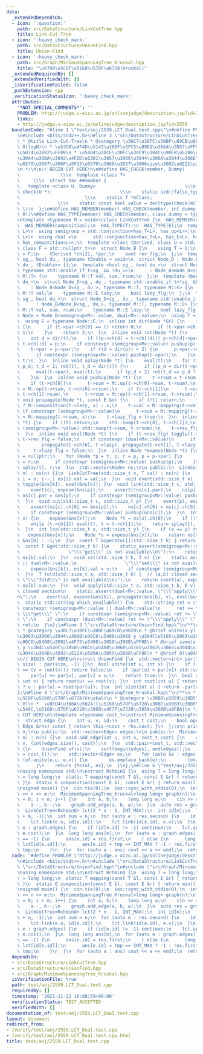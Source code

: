 ```yaml
---
data:
  _extendedDependsOn:
  - icon: ':question:'
    path: src/DataStructure/LinkCutTree.hpp
    title: Link-Cut-Tree
  - icon: ':heavy_check_mark:'
    path: src/DataStructure/UnionFind.hpp
    title: Union-Find
  - icon: ':heavy_check_mark:'
    path: src/Graph/MinimumSpanningTree_Kruskal.hpp
    title: "\u6700\u5C0F\u5168\u57DF\u6728(Kruskal)"
  _extendedRequiredBy: []
  _extendedVerifiedWith: []
  _isVerificationFailed: false
  _pathExtension: cpp
  _verificationStatusIcon: ':heavy_check_mark:'
  attributes:
    '*NOT_SPECIAL_COMMENTS*': ''
    PROBLEM: http://judge.u-aizu.ac.jp/onlinejudge/description.jsp?id=2559
    links:
    - http://judge.u-aizu.ac.jp/onlinejudge/description.jsp?id=2559
  bundledCode: "#line 1 \"test/aoj/2559.LCT_Dual.test.cpp\"\n#define PROBLEM \"http://judge.u-aizu.ac.jp/onlinejudge/description.jsp?id=2559\"\
    \n#include <bits/stdc++.h>\n#line 3 \"src/DataStructure/LinkCutTree.hpp\"\n/**\n\
    \ * @title Link-Cut-Tree\n * @category \u30C7\u30FC\u30BF\u69CB\u9020\n * @brief\
    \ O(logN)\n * \u5358\u4F4D\u5143\u306F\u5FC5\u8981\u306A\u3057\uFF08\u9045\u5EF6\
    \u5074\u3082\uFF09\n * \u5404\u30CE\u30FC\u30C9\u304C\u90E8\u5206\u6728\u306E\u30B5\
    \u30A4\u30BA\u3092\u4FDD\u6301\u3057\u3066\u3044\u306A\u3044\u306E\u3067mapping\u95A2\
    \u6570\u3067\u306F\u5F15\u6570\u3068\u3057\u3066size\u3092\u6E21\u305B\u306A\u3044\
    \n */\n\n// BEGIN CUT HERE\n\n#define HAS_CHECK(member, Dummy)               \
    \               \\\n  template <class T>                                     \
    \     \\\n  struct has_##member {                                       \\\n \
    \   template <class U, Dummy>                                 \\\n    static std::true_type\
    \ check(U *);                         \\\n    static std::false_type check(...);\
    \                        \\\n    static T *mClass;                           \
    \              \\\n    static const bool value = decltype(check(mClass))::value;\
    \ \\\n  };\n#define HAS_MEMBER(member) HAS_CHECK(member, int dummy = (&U::member,\
    \ 0))\n#define HAS_TYPE(member) HAS_CHECK(member, class dummy = typename U::member)\n\
    \ntemplate <typename M = void>\nclass LinkCutTree {\n  HAS_MEMBER(op);\n  HAS_MEMBER(mapping);\n\
    \  HAS_MEMBER(composition);\n  HAS_TYPE(T);\n  HAS_TYPE(E);\n  template <class\
    \ L>\n  using semigroup = std::conjunction<has_T<L>, has_op<L>>;\n  template <class\
    \ L>\n  using dual =\n      std::conjunction<has_T<L>, has_E<L>, has_mapping<L>,\
    \ has_composition<L>>;\n  template <class tDerived, class U = std::nullptr_t,\
    \ class F = std::nullptr_t>\n  struct Node_B {\n    using T = U;\n    using E\
    \ = F;\n    tDerived *ch[2], *par;\n    bool rev_flg;\n  };\n  template <bool\
    \ sg_, bool du_, typename tEnable = void>\n  struct Node_D : Node_B<Node_D<sg_,\
    \ du_, tEnable>> {};\n  template <bool sg_, bool du_>\n  struct Node_D<sg_, du_,\
    \ typename std::enable_if_t<sg_ && !du_>>\n      : Node_B<Node_D<sg_, du_>, typename\
    \ M::T> {\n    typename M::T val, sum, rsum;\n  };\n  template <bool sg_, bool\
    \ du_>\n  struct Node_D<sg_, du_, typename std::enable_if_t<!sg_ && du_>>\n  \
    \    : Node_B<Node_D<sg_, du_>, typename M::T, typename M::E> {\n    typename\
    \ M::T val;\n    typename M::E lazy;\n    bool lazy_flg;\n  };\n  template <bool\
    \ sg_, bool du_>\n  struct Node_D<sg_, du_, typename std::enable_if_t<sg_ && du_>>\n\
    \      : Node_B<Node_D<sg_, du_>, typename M::T, typename M::E> {\n    typename\
    \ M::T val, sum, rsum;\n    typename M::E lazy;\n    bool lazy_flg;\n  };\n  using\
    \ Node = Node_D<semigroup<M>::value, dual<M>::value>;\n  using T = typename Node::T;\n\
    \  using E = typename Node::E;\n  inline int dir(Node *&t) {\n    if (t->par)\
    \ {\n      if (t->par->ch[0] == t) return 0;\n      if (t->par->ch[1] == t) return\
    \ 1;\n    }\n    return 2;\n  }\n  inline void rot(Node *t) {\n    Node *p = t->par;\n\
    \    int d = dir(t);\n    if ((p->ch[d] = t->ch[!d])) p->ch[d]->par = p;\n   \
    \ t->ch[!d] = p;\n    if constexpr (semigroup<M>::value) pushup(p), pushup(t);\n\
    \    t->par = p->par;\n    if ((d = dir(p)) < 2) {\n      p->par->ch[d] = t;\n\
    \      if constexpr (semigroup<M>::value) pushup(t->par);\n    }\n    p->par =\
    \ t;\n  }\n  inline void splay(Node *t) {\n    eval(t);\n    for (int t_d = dir(t),\
    \ p_d; t_d < 2; rot(t), t_d = dir(t)) {\n      if ((p_d = dir(t->par)) < 2) eval(t->par->par);\n\
    \      eval(t->par), eval(t);\n      if (p_d < 2) rot(t_d == p_d ? t->par : t);\n\
    \    }\n  }\n  inline void pushup(Node *t) {\n    t->rsum = t->sum = t->val;\n\
    \    if (t->ch[0])\n      t->sum = M::op(t->ch[0]->sum, t->sum),\n      t->rsum\
    \ = M::op(t->rsum, t->ch[0]->rsum);\n    if (t->ch[1])\n      t->sum = M::op(t->sum,\
    \ t->ch[1]->sum),\n      t->rsum = M::op(t->ch[1]->rsum, t->rsum);\n  }\n  inline\
    \ void propagate(Node *t, const E &x) {\n    if (!t) return;\n    t->lazy = t->lazy_flg\
    \ ? M::composition(t->lazy, x) : x;\n    t->val = M::mapping(t->val, x);\n   \
    \ if constexpr (semigroup<M>::value)\n      t->sum = M::mapping(t->sum, x), t->rsum\
    \ = M::mapping(t->rsum, x);\n    t->lazy_flg = true;\n  }\n  inline void toggle(Node\
    \ *t) {\n    if (!t) return;\n    std::swap(t->ch[0], t->ch[1]);\n    if constexpr\
    \ (semigroup<M>::value) std::swap(t->sum, t->rsum);\n    t->rev_flg = !t->rev_flg;\n\
    \  }\n  inline void eval(Node *t) {\n    if (t->rev_flg) toggle(t->ch[0]), toggle(t->ch[1]),\
    \ t->rev_flg = false;\n    if constexpr (dual<M>::value)\n      if (t->lazy_flg)\n\
    \        propagate(t->ch[0], t->lazy), propagate(t->ch[1], t->lazy),\n       \
    \     t->lazy_flg = false;\n  }\n  inline Node *expose(Node *t) {\n    Node *r\
    \ = nullptr;\n    for (Node *p = t; p; r = p, p = p->par) {\n      splay(p), p->ch[1]\
    \ = r;\n      if constexpr (semigroup<M>::value) pushup(p);\n    }\n    return\
    \ splay(t), r;\n  }\n  std::vector<Node> ns;\n\n public:\n  LinkCutTree(std::size_t\
    \ n) : ns(n) {}\n  LinkCutTree(std::size_t n, T val) : ns(n) {\n    for (std::size_t\
    \ i = n; i--;) ns[i].val = val;\n  }\n  void evert(std::size_t k) { expose(&ns[k]),\
    \ toggle(&ns[k]), eval(&ns[k]); }\n  void link(std::size_t c, std::size_t p) {\n\
    \    evert(c), expose(&ns[p]);\n    assert(!ns[c].par);\n    ns[p].ch[1] = &ns[c],\
    \ ns[c].par = &ns[p];\n    if constexpr (semigroup<M>::value) pushup(&ns[p]);\n\
    \  }\n  void cut(std::size_t c, std::size_t p) {\n    evert(p), expose(&ns[c]);\n\
    \    assert(ns[c].ch[0] == &ns[p]);\n    ns[c].ch[0] = ns[c].ch[0]->par = nullptr;\n\
    \    if constexpr (semigroup<M>::value) pushup(&ns[c]);\n  }\n  int par(std::size_t\
    \ x) {\n    expose(&ns[x]);\n    Node *t = ns[x].ch[0];\n    if (!t) return -1;\n\
    \    while (t->ch[1]) eval(t), t = t->ch[1];\n    return splay(t), t - &ns[0];\n\
    \  }\n  int lca(std::size_t x, std::size_t y) {\n    if (x == y) return x;\n \
    \   expose(&ns[x]);\n    Node *u = expose(&ns[y]);\n    return ns[x].par ? u -\
    \ &ns[0] : -1;\n  }\n  const T &operator[](std::size_t k) { return get(k); }\n\
    \  const T &get(std::size_t k) {\n    static_assert(semigroup<M>::value || dual<M>::value,\n\
    \                  \"\\\"get\\\" is not available\\n\");\n    return expose(&ns[k]),\
    \ ns[k].val;\n  }\n  void set(std::size_t k, T v) {\n    static_assert(semigroup<M>::value\
    \ || dual<M>::value,\n                  \"\\\"set\\\" is not available\\n\");\n\
    \    expose(&ns[k]), ns[k].val = v;\n    if constexpr (semigroup<M>::value) pushup(&ns[k]);\n\
    \  }\n  T fold(std::size_t a, std::size_t b) {  // [a,b] closed section\n    static_assert(semigroup<M>::value,\
    \ \"\\\"fold\\\" is not available\\n\");\n    return evert(a), expose(&ns[b]),\
    \ ns[b].sum;\n  }\n  void apply(std::size_t a, std::size_t b, E v) {  // [a,b]\
    \ closed section\n    static_assert(dual<M>::value, \"\\\"apply\\\" is not available\\\
    n\");\n    evert(a), expose(&ns[b]), propagate(&ns[b], v), eval(&ns[b]);\n  }\n\
    \  static std::string which_available() {\n    std::string ret = \"\";\n    if\
    \ constexpr (semigroup<M>::value || dual<M>::value)\n      ret += \"\\\"set\\\"\
    \ \\\"get\\\" \";\n    if constexpr (semigroup<M>::value) ret += \"\\\"fold\\\"\
    \ \";\n    if constexpr (dual<M>::value) ret += \"\\\"apply\\\" \";\n    return\
    \ ret;\n  }\n};\n#line 3 \"src/DataStructure/UnionFind.hpp\"\n/**\n * @title Union-Find\n\
    \ * @category \u30C7\u30FC\u30BF\u69CB\u9020\n * @brief unite(x,y) x \u304C\u5165\
    \u3063\u3066\u3044\u308B\u96C6\u5408\u3068 y \u304C\u5165\u3063\u3066\u3044\u308B\
    \u96C6\u5408\u3092\u4F75\u5408\u3059\u308B\uFF0E\n * @brief same(x,y) x \u3068\
    \ y \u304C\u540C\u3058\u96C6\u5408\u306B\u5165\u3063\u3066\u3044\u308B\u304B\u3069\
    \u3046\u304B\u3092\u5224\u5B9A\u3059\u308B\uFF0E\n * @brief O(\u03B1(N))\n */\n\
    \n// BEGIN CUT HERE\n\nstruct UnionFind {\n  std::vector<int> par;\n  UnionFind(int\
    \ size) : par(size, -1) {}\n  bool unite(int u, int v) {\n    if ((u = root(u))\
    \ == (v = root(v))) return false;\n    if (par[u] > par[v]) std::swap(u, v);\n\
    \    par[u] += par[v], par[v] = u;\n    return true;\n  }\n  bool same(int u,\
    \ int v) { return root(u) == root(v); }\n  int root(int u) { return par[u] < 0\
    \ ? u : par[u] = root(par[u]); }\n  int size(int u) { return -par[root(u)]; }\n\
    };\n#line 4 \"src/Graph/MinimumSpanningTree_Kruskal.hpp\"\n/**\n * @title \u6700\
    \u5C0F\u5168\u57DF\u6728(Kruskal)\n * @category \u30B0\u30E9\u30D5\n *  O(E log\
    \ V)\n *  \u8FD4\u308A\u5024:{\u5168\u57DF\u6728\u306E\u30B3\u30B9\u30C8\u7DCF\
    \u548C,\u5168\u57DF\u6728\u306B\u4F7F\u7528\u3059\u308B\u8FBA}\n */\n\n// BEGIN\
    \ CUT HERE\n\ntemplate <typename cost_t>\nstruct MinimumSpanningTree_Kruskal {\n\
    \  struct Edge {\n    int u, v, id;\n    cost_t cost;\n    bool operator<(const\
    \ Edge &rhs) const { return this->cost < rhs.cost; }\n  };\n\n private:\n  int\
    \ n;\n\n public:\n  std::vector<Edge> edges;\n\n public:\n  MinimumSpanningTree_Kruskal(int\
    \ n) : n(n) {}\n  void add_edge(int u, int v, cost_t cost) {\n    edges.emplace_back(Edge{u,\
    \ v, (int)edges.size(), cost});\n  }\n  std::pair<cost_t, std::vector<Edge>> get_MST()\
    \ {\n    UnionFind uf(n);\n    sort(begin(edges), end(edges));\n    cost_t total\
    \ = cost_t();\n    std::vector<Edge> es;\n    for (auto &e : edges)\n      if\
    \ (uf.unite(e.u, e.v)) {\n        es.emplace_back(e);\n        total += e.cost;\n\
    \      }\n    return {total, es};\n  }\n};\n#line 6 \"test/aoj/2559.LCT_Dual.test.cpp\"\
    \nusing namespace std;\n\nstruct RchminQ {\n  using T = long long;\n  using E\
    \ = long long;\n  static T mapping(const T &l, const E &r) { return min(l, r);\
    \ }\n  static E composition(const E &l, const E &r) { return min(l, r); }\n};\n\
    \nsigned main() {\n  cin.tie(0);\n  ios::sync_with_stdio(0);\n  int n, m;\n  cin\
    \ >> n >> m;\n  MinimumSpanningTree_Kruskal<long long> graph(n);\n  for (int i\
    \ = 0; i < m; i++) {\n    int a, b;\n    long long w;\n    cin >> a >> b >> w;\n\
    \    a--, b--;\n    graph.add_edge(a, b, w);\n  }\n  auto res = graph.get_MST();\n\
    \  LinkCutTree<RchminQ> lct(2 * n - 1, INT_MAX);\n  int id[m];\n  fill(id, id\
    \ + m, -1);\n  int num = n;\n  for (auto e : res.second) {\n    id[e.id] = num++;\n\
    \    lct.link(e.u, id[e.id]);\n    lct.link(id[e.id], e.v);\n  }\n  for (auto\
    \ e : graph.edges) {\n    if (id[e.id] != -1) continue;\n    lct.apply(e.u, e.v,\
    \ e.cost);\n  }\n  long long ans[m];\n  for (auto e : graph.edges) {\n    if (id[e.id]\
    \ == -1) {\n      ans[e.id] = res.first;\n    } else {\n      long long tmp =\
    \ lct[id[e.id]];\n      ans[e.id] = tmp == INT_MAX ? -1 : res.first - e.cost +\
    \ tmp;\n    }\n  }\n  for (auto a : ans) cout << a << endl;\n  return 0;\n}\n"
  code: "#define PROBLEM \"http://judge.u-aizu.ac.jp/onlinejudge/description.jsp?id=2559\"\
    \n#include <bits/stdc++.h>\n#include \"src/DataStructure/LinkCutTree.hpp\"\n#include\
    \ \"src/DataStructure/UnionFind.hpp\"\n#include \"src/Graph/MinimumSpanningTree_Kruskal.hpp\"\
    \nusing namespace std;\n\nstruct RchminQ {\n  using T = long long;\n  using E\
    \ = long long;\n  static T mapping(const T &l, const E &r) { return min(l, r);\
    \ }\n  static E composition(const E &l, const E &r) { return min(l, r); }\n};\n\
    \nsigned main() {\n  cin.tie(0);\n  ios::sync_with_stdio(0);\n  int n, m;\n  cin\
    \ >> n >> m;\n  MinimumSpanningTree_Kruskal<long long> graph(n);\n  for (int i\
    \ = 0; i < m; i++) {\n    int a, b;\n    long long w;\n    cin >> a >> b >> w;\n\
    \    a--, b--;\n    graph.add_edge(a, b, w);\n  }\n  auto res = graph.get_MST();\n\
    \  LinkCutTree<RchminQ> lct(2 * n - 1, INT_MAX);\n  int id[m];\n  fill(id, id\
    \ + m, -1);\n  int num = n;\n  for (auto e : res.second) {\n    id[e.id] = num++;\n\
    \    lct.link(e.u, id[e.id]);\n    lct.link(id[e.id], e.v);\n  }\n  for (auto\
    \ e : graph.edges) {\n    if (id[e.id] != -1) continue;\n    lct.apply(e.u, e.v,\
    \ e.cost);\n  }\n  long long ans[m];\n  for (auto e : graph.edges) {\n    if (id[e.id]\
    \ == -1) {\n      ans[e.id] = res.first;\n    } else {\n      long long tmp =\
    \ lct[id[e.id]];\n      ans[e.id] = tmp == INT_MAX ? -1 : res.first - e.cost +\
    \ tmp;\n    }\n  }\n  for (auto a : ans) cout << a << endl;\n  return 0;\n}"
  dependsOn:
  - src/DataStructure/LinkCutTree.hpp
  - src/DataStructure/UnionFind.hpp
  - src/Graph/MinimumSpanningTree_Kruskal.hpp
  isVerificationFile: true
  path: test/aoj/2559.LCT_Dual.test.cpp
  requiredBy: []
  timestamp: '2021-11-22 16:08:59+09:00'
  verificationStatus: TEST_ACCEPTED
  verifiedWith: []
documentation_of: test/aoj/2559.LCT_Dual.test.cpp
layout: document
redirect_from:
- /verify/test/aoj/2559.LCT_Dual.test.cpp
- /verify/test/aoj/2559.LCT_Dual.test.cpp.html
title: test/aoj/2559.LCT_Dual.test.cpp
---
```

